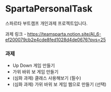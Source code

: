 # SpartaPersonalTask
스파르타 부트캠프 개인과제 프로젝트입니다.

과제 링크 - https://teamsparta.notion.site/AI_6-ef200079cb2e4cde8fed1028d4de0676?pvs=25

### 과제 
* Up Down 게임 만들기
* 가위 바위 보 게임 만들기
* (심화 과제) 클래스 사용해보기 (필수)
* (심화 과제) 가위 바위 보 게임 웹으로 만들기 (선택)